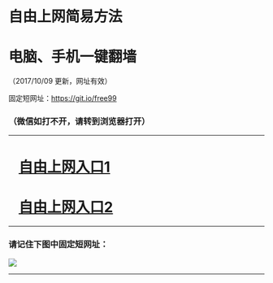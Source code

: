 ﻿# 自由上网简易方法

# 电脑、手机一键翻墙

（2017/10/09 更新，网址有效）

固定短网址：https://git.io/free99

### （微信如打不开，请转到浏览器打开）


***





# &nbsp;&nbsp; <a href="http://ft2892914401.fwq-tz-1001.info/fwqtz01.html?t=100900126218 " target="_blank">自由上网入口1</a>
# &nbsp;&nbsp; <a href="http://ft2376524038.fwq-tz-1002.info/fwqtz02.html?t=100900119474 " target="_blank">自由上网入口2</a>
***

### 请记住下图中固定短网址：

<img src="https://s3-us-west-2.amazonaws.com/fwq-1001/yjfq-20170905okok.png" /> 


***

